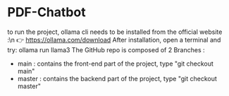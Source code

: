 # PDF-Chatbot

to run the project, ollama cli needs to be installed from the official website :\n 
  👉 https://ollama.com/download
After installation, open a terminal and try: ollama run llama3
The GitHub repo is composed of 2 Branches :
  - main : contains the front-end part of the project, type "git checkout main" 
  - master : contains the backend part of the project, type "git checkout master"
